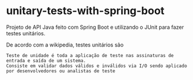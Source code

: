 # unitary-tests-with-spring-boot

Projeto de API Java feito com Spring Boot e utilizando o JUnit para fazer testes unitários.   

De acordo com a wikipedia, testes unitários são
```   
Teste de unidade é toda a aplicação de teste nas assinaturas de entrada e saída de um sistema. 
Consiste em validar dados válidos e inválidos via I/O sendo aplicado por desenvolvedores ou analistas de teste
```
